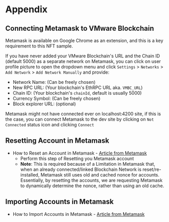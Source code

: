 # Appendix

## Connecting Metamask to VMware Blockchain

Metamask is available on Google Chrome as an extension, and this is a key requirement
to this NFT sample.

If you have never added your VMware Blockchain's URL and the Chain ID (default 5000)
as a separate network on Metamask, you can click on user profile picture to open the
dropdown menu and click `Settings` > `Networks` > `Add Network` > `Add Network Manually`
and provide:

- Network Name: (Can be freely chosen)
- New RPC URL: (Your blockchain's EthRPC URL aka. `VMBC_URL`)
- Chain ID: (Your blockchain's `chainId`, default is usually 5000)
- Currency Symbol: (Can be freely chosen)
- Block explorer URL: (optional)

Metamask might not have connected ever on localhost:4200 site, if this is the case,
you can connect Metamask to the dev site by clicking on `Not Connected` status icon
and clicking `Connect`

## Resetting Account in Metamask
- How to Reset an Account in Metamask - [Article from Metamask](https://metamask.zendesk.com/hc/en-us/articles/360015488891-How-to-reset-an-account)
    - Perform this step of Resetting you Metamask account
    - **Note**: This is required because of a Limitation in Metamask that, when an already connected/linked Blockchain Network is reset/re-installed, Metamask still uses old and cached nonce for accounts. Essentially, by resetting the accounts, we are requesting Metamask to dynamically determine the nonce, rather than using an old cache.

## Importing Accounts in Metamask
- How to Import Accounts in Metamask - [Article from Metamask](https://metamask.zendesk.com/hc/en-us/articles/360015489331-How-to-import-an-account)